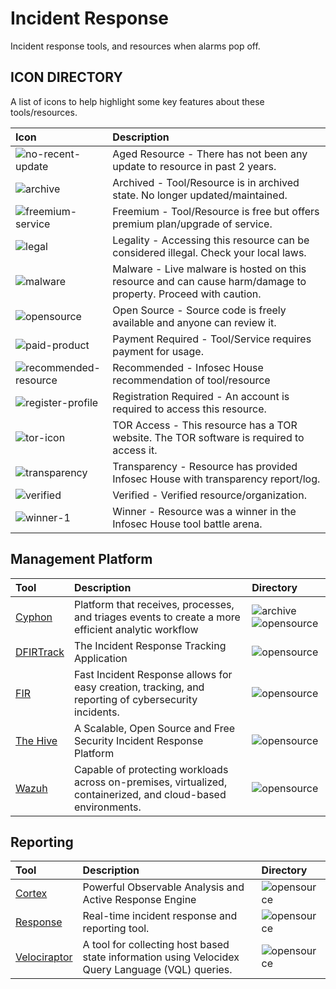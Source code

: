 # Incident Response

Incident response tools, and resources when alarms pop off.

## ICON DIRECTORY

A list of icons to help highlight some key features about these tools/resources.

| Icon | Description |
| :--- | :--- |
| ![no-recent-update](https://raw.githubusercontent.com/InfosecHouse/InfosecHouse/main/icons/no-recent-update.png) | Aged Resource - There has not been any update to resource in past 2 years. |
| ![archive](https://raw.githubusercontent.com/InfosecHouse/InfosecHouse/main/icons/archive.png) | Archived - Tool/Resource is in archived state. No longer updated/maintained. |
| ![freemium-service](https://raw.githubusercontent.com/InfosecHouse/InfosecHouse/main/icons/freemium-service.png) | Freemium - Tool/Resource is free but offers premium plan/upgrade of service. |
| ![legal](https://raw.githubusercontent.com/InfosecHouse/InfosecHouse/main/icons/legal.png) | Legality - Accessing this resource can be considered illegal. Check your local laws. |
| ![malware](https://raw.githubusercontent.com/InfosecHouse/InfosecHouse/main/icons/malware.png) | Malware - Live malware is hosted on this resource and can cause harm/damage to property. Proceed with caution. |
| ![opensource](https://raw.githubusercontent.com/InfosecHouse/InfosecHouse/main/icons/opensource.png) | Open Source - Source code is freely available and anyone can review it. |
| ![paid-product](https://raw.githubusercontent.com/InfosecHouse/InfosecHouse/main/icons/paid-product.png) | Payment Required - Tool/Service requires payment for usage. |
| ![recommended-resource](https://raw.githubusercontent.com/InfosecHouse/InfosecHouse/main/icons/recommended-resource.png) | Recommended - Infosec House recommendation of tool/resource |
| ![register-profile](https://raw.githubusercontent.com/InfosecHouse/InfosecHouse/main/icons/register-profile.png) | Registration Required - An account is required to access this resource. |
| ![tor-icon](https://raw.githubusercontent.com/InfosecHouse/InfosecHouse/main/icons/tor-icon.png) | TOR Access - This resource has a TOR website. The TOR software is required to access it. |
| ![transparency](https://raw.githubusercontent.com/InfosecHouse/InfosecHouse/main/icons/transparency.png) | Transparency - Resource has provided Infosec House with transparency report/log. |
| ![verified](https://raw.githubusercontent.com/InfosecHouse/InfosecHouse/main/icons/verified.png) | Verified - Verified resource/organization. |
| ![winner-1](https://raw.githubusercontent.com/InfosecHouse/InfosecHouse/main/icons/winner.png) | Winner - Resource was a winner in the Infosec House tool battle arena. |

## Management Platform

| Tool | Description | Directory |
| :--- | :--- | :--- |
| [Cyphon](https://github.com/cyphonmdr/cyphon) | Platform that receives, processes, and triages events to create a more efficient analytic workflow | ![archive](https://raw.githubusercontent.com/InfosecHouse/InfosecHouse/main/icons/archive.png) ![opensource](https://raw.githubusercontent.com/InfosecHouse/InfosecHouse/main/icons/opensource.png) |
| [DFIRTrack](https://github.com/dfirtrack/dfirtrack) | The Incident Response Tracking Application | ![opensource](https://raw.githubusercontent.com/InfosecHouse/InfosecHouse/main/icons/opensource.png) |
| [FIR](https://github.com/certsocietegenerale/FIR) | Fast Incident Response allows for easy creation, tracking, and reporting of cybersecurity incidents. | ![opensource](https://raw.githubusercontent.com/InfosecHouse/InfosecHouse/main/icons/opensource.png) |
| [The Hive](https://github.com/TheHive-Project/TheHive) | A Scalable, Open Source and Free Security Incident Response Platform | ![opensource](https://raw.githubusercontent.com/InfosecHouse/InfosecHouse/main/icons/opensource.png) |
| [Wazuh](https://github.com/wazuh/wazuh) | Capable of protecting workloads across on-premises, virtualized, containerized, and cloud-based environments. | ![opensource](https://raw.githubusercontent.com/InfosecHouse/InfosecHouse/main/icons/opensource.png) |

## Reporting

| Tool | Description | Directory |
| :--- | :--- | :--- |
| [Cortex](https://github.com/TheHive-Project/Cortex) | Powerful Observable Analysis and Active Response Engine | ![opensource](https://raw.githubusercontent.com/InfosecHouse/InfosecHouse/main/icons/opensource.png) |
| [Response](https://github.com/monzo/response) | Real-time incident response and reporting tool. | ![opensource](https://raw.githubusercontent.com/InfosecHouse/InfosecHouse/main/icons/opensource.png) |
| [Velociraptor](https://github.com/Velocidex/velociraptor) | A tool for collecting host based state information using Velocidex Query Language \(VQL\) queries. | ![opensource](https://raw.githubusercontent.com/InfosecHouse/InfosecHouse/main/icons/opensource.png) |

